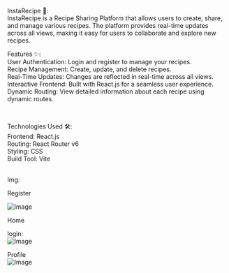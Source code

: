 InstaRecipe 🍳:<br>
InstaRecipe is a Recipe Sharing Platform that allows users to create, share, and manage various recipes. The platform provides real-time updates across all views, making it easy for users to collaborate and explore new recipes.
<br>

Features ✨:<br>
User Authentication: Login and register to manage your recipes.<br>
Recipe Management: Create, update, and delete recipes.<br>
Real-Time Updates: Changes are reflected in real-time across all views.<br>
Interactive Frontend: Built with React.js for a seamless user experience.<br>
Dynamic Routing: View detailed information about each recipe using dynamic routes.<br>

<br>

Technologies Used 🛠️:<br>
Frontend: React.js<br>
Routing: React Router v6<br>
Styling: CSS<br>
Build Tool: Vite<br>

<br>
Img:<br>

Register<br>

![Image](https://github.com/user-attachments/assets/a2249806-b9d8-4b5a-bcdd-eed2995b238b)

Home<br>


login:<br>
![Image](https://github.com/user-attachments/assets/bacdd682-294c-4e7f-80d0-562e6eb791ad)

Profile<br>
![Image](https://github.com/user-attachments/assets/259c6904-5b22-4eab-8197-c9c71b7ab227)
